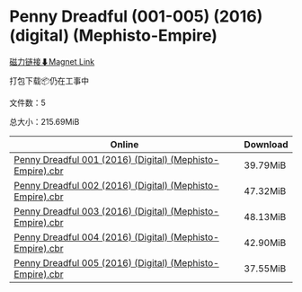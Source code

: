# Penny Dreadful (001-005) (2016) (digital) (Mephisto-Empire)

[磁力链接⬇Magnet Link](magnet:?xt=urn:btih:7367ac5603c28a8a3aa05ac61e216c64993e9618&dn=Penny%20Dreadful%20%28001-005%29%20%282016%29%20%28digital%29%20%28Mephisto-Empire%29)

打包下载📦仍在工事中

文件数：5

总大小：215.69MiB

Online | Download
--- | ---
[Penny Dreadful 001 (2016) (Digital) (Mephisto-Empire).cbr](https://github.com/alicewish/markdown/blob/master/comic/Penny-Dreadful-001-2016-Digital-Mephisto-Empire-cbr.md) | 39.79MiB
[Penny Dreadful 002 (2016) (Digital) (Mephisto-Empire).cbr](https://github.com/alicewish/markdown/blob/master/comic/Penny-Dreadful-002-2016-Digital-Mephisto-Empire-cbr.md) | 47.32MiB
[Penny Dreadful 003 (2016) (Digital) (Mephisto-Empire).cbr](https://github.com/alicewish/markdown/blob/master/comic/Penny-Dreadful-003-2016-Digital-Mephisto-Empire-cbr.md) | 48.13MiB
[Penny Dreadful 004 (2016) (Digital) (Mephisto-Empire).cbr](https://github.com/alicewish/markdown/blob/master/comic/Penny-Dreadful-004-2016-Digital-Mephisto-Empire-cbr.md) | 42.90MiB
[Penny Dreadful 005 (2016) (Digital) (Mephisto-Empire).cbr](https://github.com/alicewish/markdown/blob/master/comic/Penny-Dreadful-005-2016-Digital-Mephisto-Empire-cbr.md) | 37.55MiB
